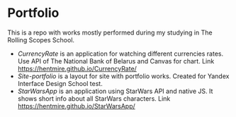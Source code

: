 # Portfolio

This is a repo with works mostly performed during my studying in The Rolling Scopes School.

* *CurrencyRate* is an application for watching different currencies rates. Use API of The National Bank of Belarus and Canvas for chart. Link https://hentmire.github.io/CurrencyRate/
* *Site-portfolio* is a layout for site with portfolio works. Created for Yandex Interface Design School test.
* *StarWarsApp* is an application using StarWars API and native JS. It shows short info about all StarWars characters.
Link https://hentmire.github.io/StarWarsApp/
